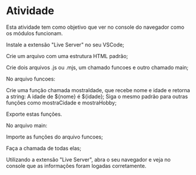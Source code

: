 # Atividade

Esta atividade tem como objetivo que ver no console do  navegador como os módulos funcionam.

Instale a extensão "Live Server" no seu VSCode;

Crie um arquivo com uma estrutura HTML padrão;


Crie dois arquivos .js ou .mjs, um chamado funcoes e outro chamado main;

No arquivo funcoes:

Crie uma função chamada mostraIdade, que recebe nome e idade e retorna a string: A idade de ${nome} é ${idade};
Siga o mesmo padrão para outras funções como mostraCidade e mostraHobby;

Exporte estas funções.

No arquivo main:

Importe as funções do arquivo funcoes;

Faça a chamada de todas elas;

Utilizando a extensão "Live Server", abra o seu navegador e veja no console que as informações foram logadas corretamente.
